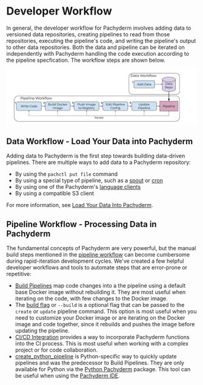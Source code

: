 # Developer Workflow

In general, the developer workflow for Pachyderm involves adding 
data to versioned data repositories, creating pipelines to 
read from those repositories, executing the pipeline's code, and writing the pipeline's output to other data repositories.
Both the data and pipeline can be iterated on independently with Pachyderm
handling the code execution according to the pipeline specfication.
The workflow steps are shown below.

![Developer workflow](../../assets/images/d_steps_analysis_pipeline.svg)

## Data Workflow - Load Your Data into Pachyderm

Adding data to Pachyderm is the first step towards building data-driven pipelines. There are multiple ways to add data to a Pachyderm repository:

* By using the `pachctl put file` command
* By using a special type of pipeline, such as a [spout](../../concepts/pipeline-concepts/pipeline/spout/) or [cron](../../concepts/pipeline-concepts/pipeline/cron/) 
* By using one of the Pachyderm's [language clients](../../reference/clients/)
* By using a compatible S3 client

For more information, see [Load Your Data Into Pachyderm](../load-data-into-pachyderm/).

## Pipeline Workflow - Processing Data in Pachyderm

The fundamental concepts of Pachyderm are very powerful, but the manual build steps mentioned in the [pipeline workflow](working-with-pipelines.md) can become cumbersome during rapid-iteration development cycles. We've created a few helpful developer workflows and tools to automate steps that are error-prone or repetitive:

* [Build Pipelines](build-pipelines.md) map code changes into a the pipeline using a default base Docker image without rebuilding it. They are most useful when iterating on the code, with few changes to the Docker image.
* The [build flag](build-flag.md) or `--build` is a optional flag that can be passed to the `create` or `update` pipeline command. This option is most useful when you need to customize your Docker image or are iterating on the Docker image and code together, since it rebuilds and pushes the image before updating the pipeline. 
* [CI/CD Integration](ci-cd-integration.md) provides a way to incorporate Pachyderm functions into the CI process. This is most useful when working with a complex project or for code collaboration. 
* [create_python_pipeline](https://pachyderm.github.io/python-pachyderm/python_pachyderm.m.html#python_pachyderm.create_python_pipeline) is Python-specific way to quickly update pipelines and was the predecessor to Build Pipelines. They are only available for Python via the [Python Pachyderm](https://github.com/pachyderm/python-pachyderm) package. This tool can be useful when using the [Pachyderm IDE](../use-pachyderm-ide).
